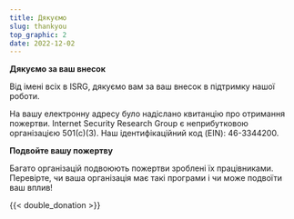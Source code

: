 ```yaml
---
title: Дякуємо
slug: thankyou
top_graphic: 2
date: 2022-12-02
---
```




  <div class="container">
    <p><strong>Дякуємо за ваш внесок</strong></p>
    <p>Від імені всіх в ISRG, дякуємо вам за ваш внесок в підтримку нашої роботи.</p>
    <p>На вашу електронну адресу було надіслано квитанцію про отримання пожертви. Internet Security Research Group є неприбутковою організацією 501(c)(3). Наш ідентифікаційний код (EIN): 46-3344200.</p>
    <p class="pt-2"><strong>Подвойте вашу пожертву</strong></p>
    <p>Багато організацій подвоюють пожертви зроблені їх працівниками. Перевірте, чи ваша організація має такі програми і чи може подвоїти ваш вплив!</p>
    <div class="pt-2">
      {{< double_donation >}}
    </div>
  </div>
